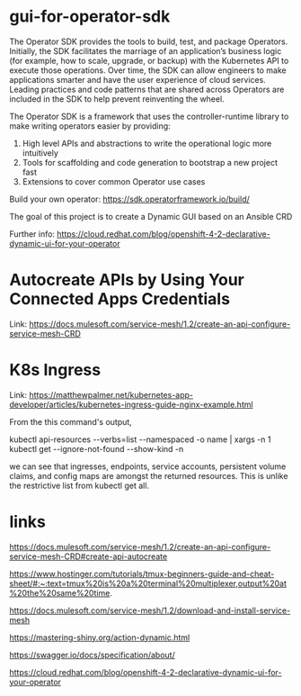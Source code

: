 # gui-for-operator-sdk

The Operator SDK provides the tools to build, test, and package Operators. Initially, the SDK facilitates the marriage of an application’s business logic (for example, how to scale, upgrade, or backup) with the Kubernetes API to execute those operations. Over time, the SDK can allow engineers to make applications smarter and have the user experience of cloud services. Leading practices and code patterns that are shared across Operators are included in the SDK to help prevent reinventing the wheel.

The Operator SDK is a framework that uses the controller-runtime library to make writing operators easier by providing:

1. High level APIs and abstractions to write the operational logic more intuitively
2. Tools for scaffolding and code generation to bootstrap a new project fast
3. Extensions to cover common Operator use cases

Build your own operator: https://sdk.operatorframework.io/build/


The goal of this project is to create a Dynamic GUI based on an Ansible CRD

Further info: https://cloud.redhat.com/blog/openshift-4-2-declarative-dynamic-ui-for-your-operator

# Autocreate APIs by Using Your Connected Apps Credentials

Link: https://docs.mulesoft.com/service-mesh/1.2/create-an-api-configure-service-mesh-CRD

# K8s Ingress 

Link: https://matthewpalmer.net/kubernetes-app-developer/articles/kubernetes-ingress-guide-nginx-example.html

From the this command's output, 

kubectl api-resources --verbs=list --namespaced -o name | xargs -n 1 kubectl get --ignore-not-found --show-kind -n <namespace>

we can see that ingresses, endpoints, service accounts, persistent volume claims, and config maps are amongst the returned resources. This is unlike the restrictive list from kubectl get all.


# links
https://docs.mulesoft.com/service-mesh/1.2/create-an-api-configure-service-mesh-CRD#create-api-autocreate

https://www.hostinger.com/tutorials/tmux-beginners-guide-and-cheat-sheet/#:~:text=tmux%20is%20a%20terminal%20multiplexer,output%20at%20the%20same%20time.

https://docs.mulesoft.com/service-mesh/1.2/download-and-install-service-mesh

https://mastering-shiny.org/action-dynamic.html

https://swagger.io/docs/specification/about/

https://cloud.redhat.com/blog/openshift-4-2-declarative-dynamic-ui-for-your-operator
